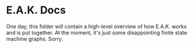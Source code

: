 # E.A.K. Docs

One day, this folder will contain a high-level overview of how E.A.K.
works and is put together. At the moment, it's just some disappointing
finite state machine graphs. Sorry.
